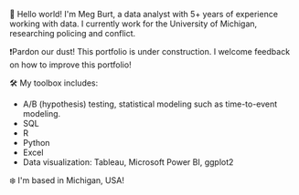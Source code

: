 👋 Hello world! I'm Meg Burt, a data analyst with 5+ years of experience working with data. I currently work for the University of Michigan, researching policing and conflict.

❗Pardon our dust! This portfolio is under construction. I welcome feedback on how to improve this portfolio!

🛠️ My toolbox includes:
  * A/B (hypothesis) testing, statistical modeling such as time-to-event modeling.
  * SQL
  * R
  * Python
  * Excel
  * Data visualization: Tableau, Microsoft Power BI, ggplot2

❄️ I'm based in Michigan, USA!
